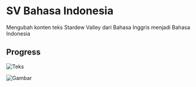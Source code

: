 # SV Bahasa Indonesia
 Mengubah konten teks Stardew Valley dari Bahasa Inggris menjadi Bahasa Indonesia
 
## Progress
 ![Teks](https://progress-bar.dev/1614/?scale=32023&title=teks&suffix=line)
 
 ![Gambar](https://progress-bar.dev/40/?title=gambar)
